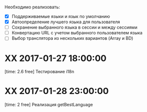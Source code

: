 Необходимо реализовать:
  - [x] Поддерживаемые языки и язык по умолчанию
  - [x] Автоопределение лучшего языка для пользователя
  - [ ] Сохранение выбранного языка в сессии и между сессиями
  - [ ] Конвертацию URL с учетом выбранного пользователем языка
  - [ ] Выбор транслятора из нескольких вариантов (Array и BD)

# XX 2017-01-27 18:00:00

[time: 2.6 free] Тестирование i18n

# XX 2017-01-28 23:00:00

[time: 2 free] Реализация getBestLanguage
